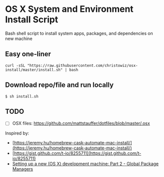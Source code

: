 # OS X System and Environment Install Script

Bash shell script to install system apps, packages, and dependencies on new machine


## Easy one-liner

```
curl -sSL "https://raw.githubusercontent.com/christowiz/osx-install/master/install.sh" | bash
```


## Download repo/file and run locally

```
$ sh install.sh
```


## TODO

-   [ ] OSX files: https://github.com/mattstauffer/dotfiles/blob/master/.osx

Inspired by:

-   [https://jeremy.hu/homebrew-cask-automate-mac-install/](https://jeremy.hu/homebrew-cask-automate-mac-install/)
-   [https://gist.github.com/t-io/8255711](https://gist.github.com/t-io/8255711)
-   [Setting up a new (OS X) development machine: Part 2 - Global Package Managers](https://mattstauffer.com/blog/setting-up-a-new-os-x-development-machine-part-2-global-package-managers/#creating-your-brewfile)
